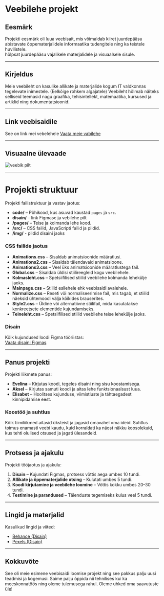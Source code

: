 # Veebilehe projekt

## Eesmärk

Projekti eesmärk oli luua veebisait, mis võimaldab kiiret juurdepääsu abistavate õppematerjalidele informaatika tudengitele ning ka teistele huvilistele.  
 hõlpsat juurdepääsu vajalikele materjalidele ja visuaalsele sisule.

---

## Kirjeldus

Meie veebileht on kasulike allikate ja materjalide kogum IT valdkonnas tegelevate inimestele. (Eelkõige rohkem algajatele) Veebileht hõlmab näiteks selliseid teemasid nagu graafika, tehisintellekt, matemaatika, kursused ja artiklid ning dokumentatsioonid.

---

## Link veebisaidile

See on link mei vebelehele
[Vaata meie vabilehe](https://kodu.ut.ee/~nodapera/Veebik/code/landing.html)

---

## Visuaalne ülevaade

![veebik pilt](https://github.com/Aksel-SJ/Veebik/blob/main/disain/veebik_pilt.png)

---

# Projekti struktuur

Projekti failistruktuur ja vastav jaotus:

- **code/** – Põhikood, kus asuvad kaustad `pages` ja `src`.
- **disain/** – link Figmase ja vebilehe pilt
- **/pages/** – Teise ja kolmanda lehe kood.
- **/src/** – CSS failid, JavaScripti failid ja pildid.
- **/img/** - pildid disaini jaoks

### CSS failide jaotus
- **Animations.css** – Sisaldab animatsioonide määratlusi.
- **Animations2.css** – Sisaldab täiendavaid animatsioone.
- **Animations3.css** – Veel üks animatsioonide määratlustega fail.
- **Global.css** – Sisaldab üldisi stiilireegleid kogu veebilehele.
- **Kolmasleht.css** – Spetsiifilised stiilid veebilehe kolmanda lehekülje jaoks.
- **Mainpage.css** – Stiilid esilehele ehk veebisaidi avalehele.
- **Normalize.css** – Reseti või normaliseerimise fail, mis tagab, et stiilid näeksid ühtemoodi välja kõikides brauserites.
- **Style2.css** – Üldine või alternatiivne stiilifail, mida kasutatakse konkreetsete elementide kujundamiseks.
- **Teineleht.css** – Spetsiifilised stiilid veebilehe teise lehekülje jaoks.

### Disain
Kõik kujundused loodi Figma tööriistas:  
[Vaata disaini Figmas](https://www.figma.com/design/4udAN2ROjOxmoiSN7wqk0S/Untitled?node-id=82-116&node-type=frame)

---

## Panus projekti
Projekti liikmete panus:

- **Evelina** – Kirjutas koodi, tegeles disaini ning sisu koostamisega.
- **Aksel** – Kirjutas samuti koodi ja aitas lehe funktsionaalsust luua.
- **Elisabet** – Hoolitses kujunduse, viimistluste ja tähtaegadest kinnipidamise eest.

### Koostöö ja suhtlus
Kõik tiimiliikmed aitasid üksteist ja jagasid omavahel oma ideid. Suhtlus toimus enamasti veebi kaudu, kuid korraldati ka näost näkku koosolekuid, kus tehti olulised otsused ja jagati ülesandeid.

---

## Protsess ja ajakulu
Projekti tööjaotus ja ajakulu:

1. **Disain** – Kujundati Figmas, protsess võttis aega umbes 10 tundi.
2. **Allikate ja õppematerjalide otsing** – Kulutati umbes 5 tundi.
3. **Koodi kirjutamine ja veebilehe loomine** – Võttis kokku umbes 20–30 tundi.
4. **Testimine ja parandused** – Täienduste tegemiseks kulus veel 5 tundi.

---

## Lingid ja materjalid
Kasulikud lingid ja viited:

- [Behance (Disain)](https://www.behance.net/search/projects/Free%20Assets#)
- [Pexels (Disain)](https://www.pexels.com/)

---

## Kokkuvõte
See oli meie esimene veebisaidi loomise projekt ning see pakkus palju uusi teadmisi ja kogemusi. Saime palju õppida nii tehnilises kui ka meeskonnatöös ning oleme tulemusega rahul. Oleme uhked oma saavutuste üle!
